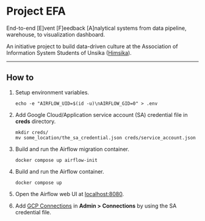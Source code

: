 # Project EFA

End-to-end [E]vent [F]eedback [A]nalytical systems from data pipeline, warehouse, to visualization dashboard.

An initiative project to build data-driven culture at the Association of Information System Students of Unsika ([Himsika](https://himsika.unsika.ac.id)).

---

## How to

1. Setup environment variables.

    ```
    echo -e "AIRFLOW_UID=$(id -u)\nAIRFLOW_GID=0" > .env
    ```

1. Add Google Cloud/Application service account (SA) credential file in **creds** directory.

    ```
    mkdir creds/
    mv some_location/the_sa_credential.json creds/service_account.json
    ```

1. Build and run the Airflow migration container.

    ```
    docker compose up airflow-init
    ```

1. Build and run the Airflow container.

    ```
    docker compose up
    ```

1. Open the Airflow web UI at [localhost:8080](http://localhost:8080).

1. Add [GCP Connections]((https://airflow.apache.org/docs/apache-airflow-providers-google/8.7.0/connections/gcp.html)) in **Admin > Connections** by using the SA credential file.
